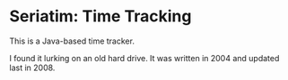 # Seriatim: Time Tracking

This is a Java-based time tracker.

I found it lurking on an old hard drive. It was written in 2004 and updated last in 2008.
